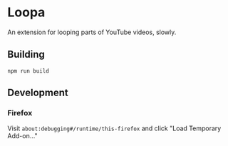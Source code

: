 # Loopa

An extension for looping parts of YouTube videos, slowly.

## Building

```
npm run build
```

## Development

### Firefox

Visit `about:debugging#/runtime/this-firefox` and click "Load Temporary Add-on..."
